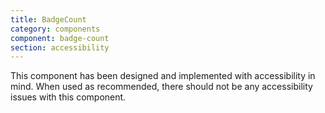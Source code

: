 ```yaml
---
title: BadgeCount
category: components
component: badge-count
section: accessibility
---
```


This component has been designed and implemented with accessibility in mind. When used as recommended, there should not be any accessibility issues with this component.
